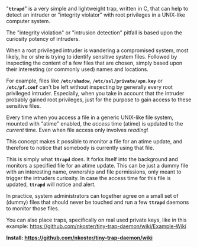 "**`ttrapd`**"  is a very simple and lightweight trap, written in C, that can help to detect an intruder or "integrity violator" with root privileges in a UNIX-like computer system.

The "integrity violation" or "intrusion detection" pitfall is based upon the curiosity potency of intruders.

When a root privileged intruder is wandering a compromised system, most likely, he or she is trying to identify
sensitive system files. Followed by inspecting the content of a few files that are chosen, simply based upon their
interesting (or commonly used) names and locations.

For example, files like **`/etc/shadow`**, **`/etc/ssl/private/vpn.key`** or **`/etc/pf.conf`** can't be left without inspecting by generally every root privileged intruder. Especially, when you take in account that the intruder probably gained root privileges, just for the purpose to gain access to these sensitive files.

Every time when you access a file in a generic UNIX-like file system, mounted with "atime" enabled, the _access_ time
(atime) is updated to the _current_ time. Even when file access only involves _reading_!

This concept makes it possible to monitor a file for an atime update, and therefore to notice that somebody is currently using that file.

This is simply what **`ttrapd`** does. It forks itself into the background and monitors a specified file for an atime update. This can be just a dummy file with an interesting name, ownership and file permissions, only meant to trigger the intruders curiosity. In case the access time for this file is updated, **`ttrapd`** will notice and alert.

In practice, system administrators can together agree on a small set of (dummy) files that should never be touched and
run a few **`ttrapd`** daemons to monitor those files.

You can also place traps, specifically on real used private keys, like in this example: https://github.com/nkoster/tiny-trap-daemon/wiki/Example-Wiki

 **Install: https://github.com/nkoster/tiny-trap-daemon/wiki**

